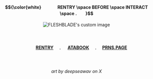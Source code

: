 <!-- level 1: simple bio and stats -->

<div align="center">
<h4 align="center"> $${\color{white} 　　  　  RENTRY \space BEFORE \space INTERACT \space .　　}$$ </h3>


  <img src="https://media.discordapp.net/attachments/1255187963449704509/1356913959436812478/Khong_Co_Tieu_e442_20250402155110.png?ex=67ee4c1a&is=67ecfa9a&hm=0ac6237ee434b935b352bb483cbf667024bb209dcbefd154a89baa5575c5a8ab&=&format=webp&quality=lossless&width=912&height=552" alt="FLESHBLADE's custom image"/> 
</div>

　<h4 align="center">　  　[RENTRY](https://rentry.co/cptmc)　﹒ 　[ATABOOK](https://cptmc.atabook.org/)　﹒　[PRNS.PAGE](https://pronouns.cc/@LINKEDGUT) </h3> 　</h3>

 
 <h6 align="center">art by deepseawav on X</h6>

###
